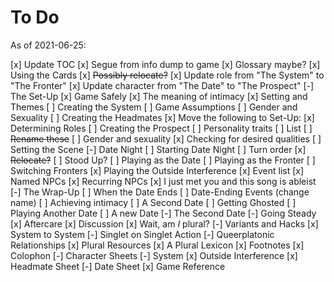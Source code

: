 # To Do

As of 2021-06-25:

[x] Update TOC
[x] Segue from info dump to game
  [x] Glossary maybe?
[x] Using the Cards
  [x] ~~Possibly relocate?~~
  [x] Update role from "The System" to "The Fronter"
  [x] Update character from "The Date" to "The Prospect"
[-] The Set-Up
  [x] Game Safely
    [x] The meaning of intimacy
  [x] Setting and Themes
  [ ] Creating the System
    [ ] Game Assumptions
    [ ] Gender and Sexuality
  [ ] Creating the Headmates
  [x] Move the following to Set-Up:
  [x] Determining Roles
  [ ] Creating the Prospect
    [ ] Personality traits
      [ ] List
      [ ] ~~Rename these~~
    [ ] Gender and sexuality
    [x] Checking for desired qualities
  [ ] Setting the Scene
[-] Date Night
  [ ] Starting Date Night
  [ ] Turn order
    [x] ~~Relocate?~~
  [ ] Stood Up?
  [ ] Playing as the Date
  [ ] Playing as the Fronter
    [ ] Switching Fronters
  [x] Playing the Outside Interference
    [x] Event list
    [x] Named NPCs
    [x] Recurring NPCs
    [x] I just met you and this song is ableist
[-] The Wrap-Up
  [ ] When the Date Ends
    [ ] Date-Ending Events (change name)
    [ ] Achieving intimacy
    [ ] A Second Date
    [ ] Getting Ghosted
  [ ] Playing Another Date
    [ ] A new Date
    [-] The Second Date
    [-] Going Steady
  [x] Aftercare
  [x] Discussion
  [x] Wait, am *I* plural?
[-] Variants and Hacks
  [x] System to System
  [-] Singlet on Singlet Action
  [-] Queerplatonic Relationships
[x] Plural Resources
[x] A Plural Lexicon 
  [x] Footnotes
[x] Colophon
[-] Character Sheets
  [-] System
  [x] Outside Interference
  [x] Headmate Sheet
  [-] Date Sheet
  [x] Game Reference


